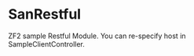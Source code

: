 SanRestful
==========

ZF2 sample Restful Module.
You can re-specify host in SampleClientController.